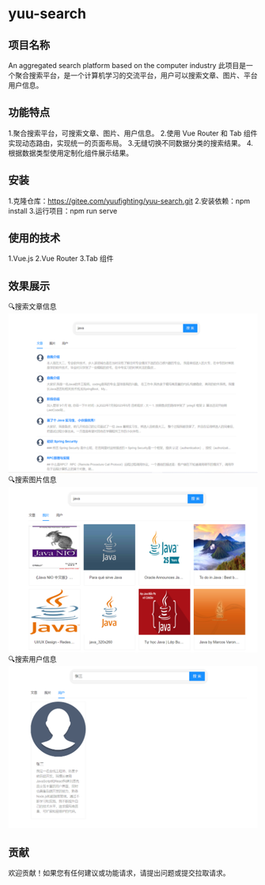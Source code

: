 # yuu-search

## 项目名称
An aggregated search platform based on the computer industry
此项目是一个聚合搜索平台，是一个计算机学习的交流平台，用户可以搜索文章、图片、平台用户信息。

## 功能特点
1.聚合搜索平台，可搜索文章、图片、用户信息。
2.使用 Vue Router 和 Tab 组件实现动态路由，实现统一的页面布局。
3.无缝切换不同数据分类的搜索结果。
4.根据数据类型使用定制化组件展示结果。

## 安装
1.克隆仓库：https://gitee.com/yuufighting/yuu-search.git
2.安装依赖：npm install
3.运行项目：npm run serve

## 使用的技术
1.Vue.js
2.Vue Router
3.Tab 组件

## 效果展示
🔍搜索文章信息
![image](src/assets/index.png)
🔍搜索图片信息
![image](src/assets/picture.png)
🔍搜索用户信息
![image](src/assets/user.png)

## 贡献
欢迎贡献！如果您有任何建议或功能请求，请提出问题或提交拉取请求。
